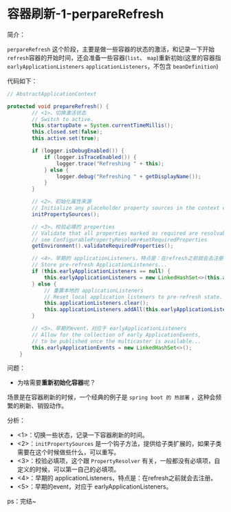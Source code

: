 # 容器刷新-1-perpareRefresh



简介：

`perpareRefresh` 这个阶段，主要是做一些容器的状态的激活，和记录一下开始`refresh`容器的开始时间，还会准备一些容器(`list`、 `map`)重新初始(这里的容器指 `earlyApplicationListeners` `applicationListeners`，不包含 `beanDefinition`)



代码如下：

```java
// AbstractApplicationContext	

protected void prepareRefresh() {
		// <1>、切换激活状态
		// Switch to active.
		this.startupDate = System.currentTimeMillis();
		this.closed.set(false);
		this.active.set(true);

		if (logger.isDebugEnabled()) {
			if (logger.isTraceEnabled()) {
				logger.trace("Refreshing " + this);
			} else {
				logger.debug("Refreshing " + getDisplayName());
			}
		}

		// <2>、初始化属性来源
		// Initialize any placeholder property sources in the context environment.
		initPropertySources();

		// <3>、校验必填的 properties
		// Validate that all properties marked as required are resolvable:
		// see ConfigurablePropertyResolver#setRequiredProperties
		getEnvironment().validateRequiredProperties();

		// <4>、早期的 applicationListeners，特点是：在refresh之前就会去注册
		// Store pre-refresh ApplicationListeners...
		if (this.earlyApplicationListeners == null) {
			this.earlyApplicationListeners = new LinkedHashSet<>(this.applicationListeners);
		} else {
			// 重置本地的 applicationListeners
			// Reset local application listeners to pre-refresh state.
			this.applicationListeners.clear();
			this.applicationListeners.addAll(this.earlyApplicationListeners);
		}

		// <5>、早期的event，对应于 earlyApplicationListeners
		// Allow for the collection of early ApplicationEvents,
		// to be published once the multicaster is available...
		this.earlyApplicationEvents = new LinkedHashSet<>();
	}

```

问题：

- 为啥需要**重新初始化容器**呢？

场景是在容器刷新的时候，一个经典的例子是 `spring boot 的 热部署` ，这种会频繁的刷新、销毁动作。



分析：

- <1>：切换一些状态，记录一下容器刷新的时间。
- <2>：`initPropertySources` 是一个钩子方法，提供给子类扩展的，如果子类需要在这个时候做些什么，可以重写。
- <3>：校验必填项，这个跟 `PropertyResolver` 有关，一般都没有必填项，自定义的时候，可以第一自己的必填项。
- <4>：早期的 applicationListeners，特点是：在refresh之前就会去注册。
- <5>：早期的event，对应于 earlyApplicationListeners。





ps：完结~